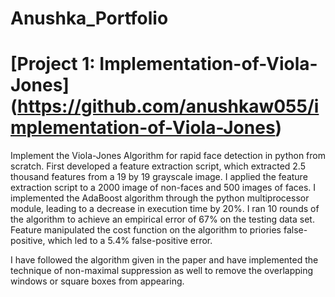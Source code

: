 # Anushka_Portfolio

# [Project 1: Implementation-of-Viola-Jones] (https://github.com/anushkaw055/implementation-of-Viola-Jones)

Implement the Viola-Jones Algorithm for rapid face detection in python from scratch. First developed a feature extraction script, which extracted 2.5 thousand features from a 19 by 19 grayscale image. I applied the feature extraction script to a 2000 image of non-faces and 500 images of faces. I implemented the AdaBoost algorithm through the python multiprocessor module, leading to a decrease in execution time by 20%. I ran 10 rounds of the algorithm to achieve an empirical error of 67% on the testing data set. Feature manipulated the cost function on the algorithm to priories false-positive, which led to a 5.4% false-positive error.


I have followed the algorithm given in the paper and have implemented the technique of non-maximal suppression as well to remove the overlapping windows or square boxes from appearing.

